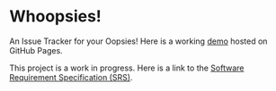 # Whoopsies!

An Issue Tracker for your Oopsies! Here is a working [demo](http://victornguyen75.github.io/whoopsies) hosted on GitHub Pages.

This project is a work in progress. Here is a link to the [Software Requirement Specification (SRS)](https://docs.google.com/document/d/1FgaHyxg0d-MKl4OlfG0u36fmp6jM5nZxvI3ZeXUq4vs/edit?usp=sharing).
